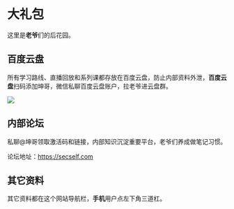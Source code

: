 # 大礼包

这里是**老爷**们的后花园。

## 百度云盘

所有学习路线、直播回放和系列课都存放在百度云盘，防止内部资料外泄，**百度云盘**扫码添加坤哥，微信私聊百度云盘账户，拉老爷进云盘群。

![](https://community-static.secself.com/img/qrcode/wangpan-person.png)

## 内部论坛

私聊@坤哥领取激活码和链接，内部知识沉淀重要平台，老爷们养成做笔记习惯。

论坛地址：https://secself.com



## 其它资料

其它资料都在这个网站导航栏，**手机**用户点左下角三道杠。
